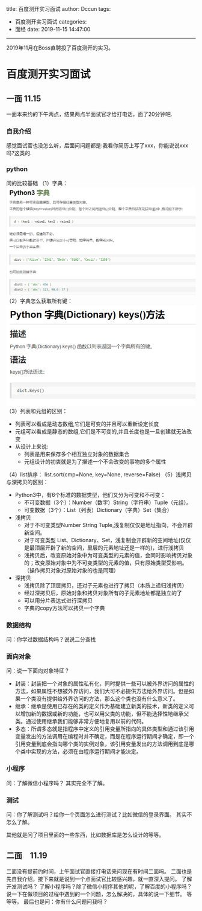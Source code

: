title: 百度测开实习面试
author: Dccun
tags:
  - 百度测开实习面试
categories:
  - 面经
date: 2019-11-15 14:47:00
---
2019年11月在Boss直聘投了百度测开的实习。

<!--more-->


# 百度测开实习面试
## 一面 11.15
一面本来约的下午两点，结果两点半面试官才给打电话，面了20分钟吧.
### 自我介绍
感觉面试官也没怎么听，后面问问题都是:我看你简历上写了xxx，你能说说xxx吗?这类的.
### python
问的比较基础
（1）字典：
![upload successful](/images/pasted-66.png)
（2）字典怎么获取所有键：
![upload successful](/images/pasted-67.png)
（3）列表和元组的区别：
- 列表可以看成是动态数组,它们是可变的并且可以重新设定长度
- 元组可以看成是静态的数组,它们是不可变的,并且长度也是一旦创建就无法改变
- 从设计上来说:
	- 列表是用来保存多个相互独立对象的数据集合
	- 元组设计的初衷就是为了描述一个不会改变的事物的多个属性

（4）list排序：
list.sort(cmp=None, key=None, reverse=False)
（5）浅拷贝与深拷贝的区别：
- Python3中，有6个标准的数据类型，他们又分为可变和不可变：
	- 不可变数据（3个）：Number（数字）String（字符串）Tuple（元组）。
	- 可变数据（3个）：List（列表）Dictionary（字典）Set（集合）
- 浅拷贝
	- 对于不可变类型Number String Tuple,浅复制仅仅是地址指向，不会开辟新空间。
	- 对于可变类型 List、Dictionary、Set，浅复制会开辟新的空间地址(仅仅是最顶层开辟了新的空间，里层的元素地址还是一样的)，进行浅拷贝
	- 浅拷贝后，改变原始对象中为可变类型的元素的值，会同时影响拷贝对象的；改变原始对象中为不可变类型的元素的值，只有原始类型受影响。 （操作拷贝对象对原始对象的也是同理）
- 深拷贝
	- 浅拷贝除了顶层拷贝，还对子元素也进行了拷贝（本质上递归浅拷贝）
	- 经过深拷贝后，原始对象和拷贝对象所有的子元素地址都是独立的了
	- 可以用分片表达式进行深拷贝
	- 字典的copy方法可以拷贝一个字典
    
### 数据结构
问：你学过数据结构吗？说说二分查找

### 面向对象
问：说一下面向对象特征？
- 封装：封装把一个对象的属性私有化，同时提供一些可以被外界访问的属性的方法，如果属性不想被外界访问，我们大可不必提供方法给外界访问。但是如果一个类没有提供给外界访问的方法，那么这个类也没有什么意义了。
- 继承：继承是使用已存在的类的定义作为基础建立新类的技术，新类的定义可以增加新的数据或新的功能，也可以用父类的功能，但不能选择性地继承父类。通过使用继承我们能够非常方便地复用以前的代码。
- 多态：所谓多态就是指程序中定义的引用变量所指向的具体类型和通过该引用变量发出的方法调用在编程时并不确定，而是在程序运行期间才确定，即一个引用变量到底会指向哪个类的实例对象，该引用变量发出的方法调用到底是哪个类中实现的方法，必须在由程序运行期间才能决定。

### 小程序
问：了解微信小程序吗？
其实完全不了解。

### 测试
问：你了解测试吗？给你一个页面怎么进行测试？比如微信的登录界面。
其实不怎么了解。

其他就是问了项目里面的一些东西，比如数据库是怎么设计的等等。

## 二面　11.19
二面没有提前约时间，上午面试官直接打电话来问现在有时间二面吗。
二面也是先自我介绍，接下来就是说到一个点面试官比较感兴趣，就一直深入提问。
了解开发测试吗？
了解小程序吗？除了微信小程序其他的呢，了解百度的小程序吗？
说一下在做项目的过程中遇到的一个问题，怎么解决的，具体的说一下细节。
等等等。
最后也是问：你有什么问题问我吗？